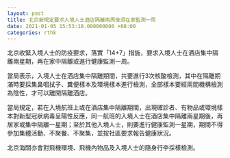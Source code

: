 ```yaml
---
layout: post
title: 北京新規定要求入境人士酒店隔離兩周後須在家監測一周
date: 2021-01-05 15:53:18.000000000 +08:00
categories: rthk
---
```


北京收緊入境人士的防疫要求，落實「14+7」措施，要求入境人士在酒店集中隔離兩星期，再在家中隔離或進行健康監測一周。

當局表示，入境人士在酒店集中隔離期間，共要進行3次核酸檢測，其中在隔離期滿時要採集鼻咽拭子、糞便樣本及環境樣本進行檢測，全部樣本要經兩間機構檢測為陰性，才可以離開隔離酒店。

當局規定，若在入境航班上或在酒店集中隔離期間，出現確診者、有物品或環境樣本對新型冠狀病毒呈陽性反應，同一航班的入境人士在酒店集中隔離兩星期後，再居家或集中隔離一星期；至於其他入境人士，則要進行健康監測一星期，期間不得參加集體活動、不聚餐、不聚集，並按社區要求報告健康狀況。

北京海關亦會對飛機環境、飛機內物品及入境人士的隨身行李採樣檢測。
